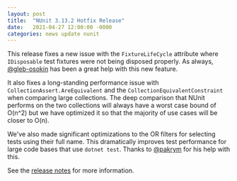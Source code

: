 ```yaml
---
layout: post
title:  "NUnit 3.13.2 Hotfix Release"
date:   2021-04-27 12:00:00 -0000
categories: news update nunit
---
```


This release fixes a new issue with the `FixtureLifeCycle` attribute where `IDisposable` test fixtures were not being disposed properly. As always, [@gleb-osokin](https://github.com/gleb-osokin) has been a great help with this new feature.

It also fixes a long-standing performance issue with `CollectionAssert.AreEquivalent` and the `CollectionEquivalentConstraint` when comparing large collections. The deep comparison that NUnit performs on the two collections will always have a worst case bound of O(n^2) but we have optimized it so that the majority of use cases will be closer to O(n).

We've also made significant optimizations to the OR filters for selecting tests using their full name. This dramatically improves test performance for large code bases that use `dotnet test`. Thanks to [@pakrym](https://github.com/pakrym) for his help with this.

See the [release notes](https://docs.nunit.org/articles/nunit/release-notes/framework.html) for more information.
